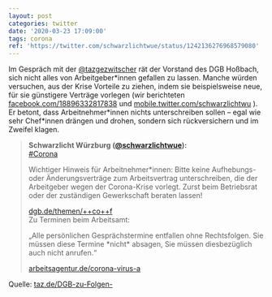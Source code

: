 ```yaml
---
layout: post
categories: twitter
date: '2020-03-23 17:09:00'
tags: corona
ref: 'https://twitter.com/schwarzlichtwue/status/1242136276968579080'
---
```

Im Gespräch mit der [@tazgezwitscher](https://twitter.com/tazgezwitscher) rät der Vorstand des DGB Hoßbach, sich nicht alles von Arbeitgeber\*innen gefallen zu lassen. Manche würden versuchen, aus der Krise Vorteile zu ziehen, indem sie beispielsweise neue,   für sie günstigere Verträge vorlegen (wir berichteten [facebook.com/18896332817838](https://www.facebook.com/188963328178382/posts/777249169349792/) und [mobile.twitter.com/schwarzlichtwu](https://mobile.twitter.com/schwarzlichtwue/status/1239835104974983169) ). Er betont, dass Arbeitnehmer\*innen nichts unterschreiben sollen – egal wie sehr Chef\*innen drängen und drohen, sondern sich rückversichern und im Zweifel klagen.
> <b>Schwarzlicht Würzburg ([@schwarzlichtwue](https://twitter.com/schwarzlichtwue)):</b>  
>[#Corona](/t/corona)  
>  
>Wichtiger Hinweis für Arbeitnehmer\*innen: Bitte keine Aufhebungs- oder Änderungsverträge zum Arbeitsvertrag unterschreiben, die der Arbeitgeber wegen der Corona-Krise vorlegt. Zurst beim Betriebsrat oder der zuständigen Gewerkschaft beraten lassen!  
>  
>[dgb.de/themen/++co++f](https://www.dgb.de/themen/++co++fdb5ec24-5946-11ea-8e68-52540088cada#hinweiszu)  
>Zu Terminen beim Arbeitsamt:  
>  
>„Alle persönlichen Gesprächstermine entfallen ohne Rechtsfolgen. Sie müssen diese Termine \*nicht\* absagen, Sie müssen diesbezüglich auch nicht anrufen.“  
>  
>  
>  
>[arbeitsagentur.de/corona-virus-a](https://www.arbeitsagentur.de/corona-virus-aktuelle-informationen)  


Quelle: [taz.de/DGB-zu-Folgen-](https://taz.de/DGB-zu-Folgen-der-Coronakrise/!5672525/)